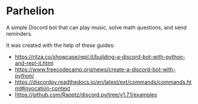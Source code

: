 # Parhelion

A simple Discord bot that can play music, solve math questions, and send reminders.

It was created with the help of these guides:
* https://ritza.co/showcase/repl.it/building-a-discord-bot-with-python-and-repl-it.html
* https://www.freecodecamp.org/news/create-a-discord-bot-with-python/
* https://discordpy.readthedocs.io/en/latest/ext/commands/commands.html#invocation-context
* https://github.com/Rapptz/discord.py/tree/v1.7.1/examples
